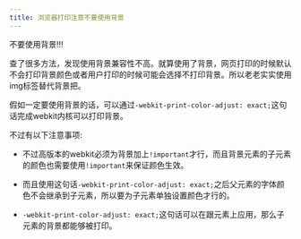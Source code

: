 ```yaml
---
title: 浏览器打印注意不要使用背景
---
```

不要使用背景!!!

查了很多方法，发现使用背景兼容性不高。就算使用了背景，网页打印的时候默认不会打印背景颜色或者用户打印的时候可能会选择不打印背景。所以老老实实使用img标签替代背景把。

假如一定要使用背景的话，可以通过`-webkit-print-color-adjust: exact;`这句话完成webkit内核可以打印背景。

不过有以下注意事项:

* 不过高版本的webkit必须为背景加上`!important`才行，而且背景元素的子元素的颜色也需要使用`!important`来保证颜色生效。

* 而且使用这句话`-webkit-print-color-adjust: exact;`之后父元素的字体颜色不会继承到子元素，所以要为子元素单独设置颜色才行的。

* `-webkit-print-color-adjust: exact;`这句话可以在跟元素上应用，那么子元素的背景都能够被打印。
